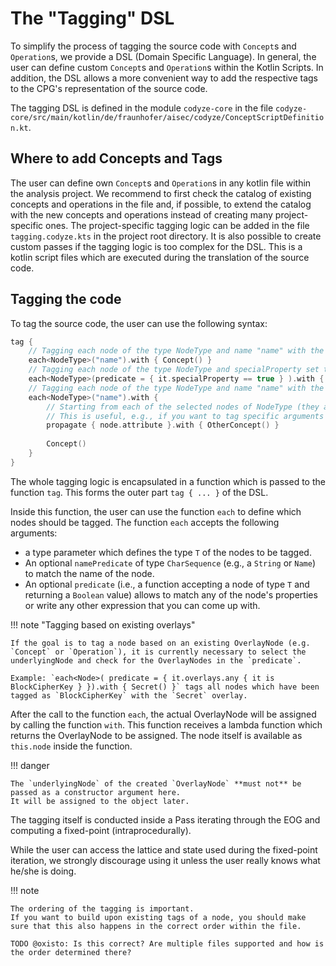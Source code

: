 # The "Tagging" DSL

To simplify the process of tagging the source code with `Concept`s and `Operation`s, we provide a DSL (Domain Specific Language).
In general, the user can define custom `Concept`s and `Operation`s within the Kotlin Scripts.
In addition, the DSL allows a more convenient way to add the respective tags to the CPG's representation of the source code.

The tagging DSL is defined in the module `codyze-core` in the file `codyze-core/src/main/kotlin/de/fraunhofer/aisec/codyze/ConceptScriptDefinition.kt`.

## Where to add Concepts and Tags

The user can define own `Concept`s and `Operation`s in any kotlin file within the analysis project.
We recommend to first check the catalog of existing concepts and operations in the file and, if possible, to extend the catalog with the new concepts and operations instead of creating many project-specific ones.
The project-specific tagging logic can be added in the file `tagging.codyze.kts` in the project root directory.
It is also possible to create custom passes if the tagging logic is too complex for the DSL.
This is a kotlin script files which are executed during the translation of the source code.

## Tagging the code

To tag the source code, the user can use the following syntax:

```kotlin
tag {
    // Tagging each node of the type NodeType and name "name" with the concept Concept
    each<NodeType>("name").with { Concept() }
    // Tagging each node of the type NodeType and specialProperty set to true with the concept Concept
    each<NodeType>(predicate = { it.specialProperty == true } ).with { Concept() }
    // Tagging each node of the type NodeType and name "name" with the concept Concept
    each<NodeType>("name").with {
        // Starting from each of the selected nodes of NodeType (they are kept in `node`), you can access specific properties and propagate tags to them.
        // This is useful, e.g., if you want to tag specific arguments of a function call.
        propagate { node.attribute }.with { OtherConcept() }
        
        Concept()
    }
}
```

The whole tagging logic is encapsulated in a function which is passed to the function `tag`. This forms the outer part
`tag { ... }` of the DSL.

Inside this function, the user can use the function `each` to define which nodes should be tagged. The function `each` accepts the following arguments:

* a type parameter which defines the type `T` of the nodes to be tagged.
* An optional `namePredicate` of type `CharSequence` (e.g., a `String` or `Name`) to match the name of the node.
* An optional `predicate` (i.e., a function accepting a node of type `T` and returning a `Boolean` value) allows to match any of the node's properties or write any other expression that you can come up with.

!!! note "Tagging based on existing overlays"

    If the goal is to tag a node based on an existing OverlayNode (e.g. `Concept` or `Operation`), it is currently necessary to select the underlyingNode and check for the OverlayNodes in the `predicate`.

    Example: `each<Node>( predicate = { it.overlays.any { it is BlockCipherKey } }).with { Secret() }` tags all nodes which have been tagged as `BlockCipherKey` with the `Secret` overlay.

After the call to the function `each`, the actual OverlayNode will be assigned by calling the function `with`.
This function receives a lambda function which returns the OverlayNode to be assigned.
The node itself is available as `this.node` inside the function.

!!! danger

    The `underlyingNode` of the created `OverlayNode` **must not** be passed as a constructor argument here.
    It will be assigned to the object later.

The tagging itself is conducted inside a Pass iterating through the EOG and computing a fixed-point (intraprocedurally).

While the user can access the lattice and state used during the fixed-point iteration, we strongly discourage using it unless the user really knows what he/she is doing.

!!! note

    The ordering of the tagging is important.
    If you want to build upon existing tags of a node, you should make sure that this also happens in the correct order within the file.

    TODO @oxisto: Is this correct? Are multiple files supported and how is the order determined there?
